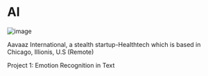 # AI

![image](https://github.com/user-attachments/assets/b7273e11-8176-4f51-a70a-c685c860c711)

Aavaaz International, a stealth startup-Healthtech which is based in Chicago, Illionis, U.S (Remote)

Project 1:
Emotion Recognition in Text
